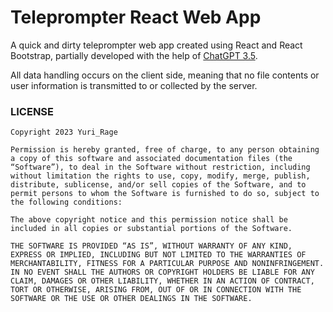 # Teleprompter React Web App

A quick and dirty teleprompter web app created using React and React Bootstrap, partially developed with the help of [ChatGPT 3.5](https://chat.openai.com/).

All data handling occurs on the client side, meaning that no file contents or user information is transmitted to or collected by the server.

### LICENSE
```
Copyright 2023 Yuri_Rage

Permission is hereby granted, free of charge, to any person obtaining a copy of this software and associated documentation files (the “Software”), to deal in the Software without restriction, including without limitation the rights to use, copy, modify, merge, publish, distribute, sublicense, and/or sell copies of the Software, and to permit persons to whom the Software is furnished to do so, subject to the following conditions:

The above copyright notice and this permission notice shall be included in all copies or substantial portions of the Software.

THE SOFTWARE IS PROVIDED “AS IS”, WITHOUT WARRANTY OF ANY KIND, EXPRESS OR IMPLIED, INCLUDING BUT NOT LIMITED TO THE WARRANTIES OF MERCHANTABILITY, FITNESS FOR A PARTICULAR PURPOSE AND NONINFRINGEMENT. IN NO EVENT SHALL THE AUTHORS OR COPYRIGHT HOLDERS BE LIABLE FOR ANY CLAIM, DAMAGES OR OTHER LIABILITY, WHETHER IN AN ACTION OF CONTRACT, TORT OR OTHERWISE, ARISING FROM, OUT OF OR IN CONNECTION WITH THE SOFTWARE OR THE USE OR OTHER DEALINGS IN THE SOFTWARE.
``````